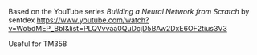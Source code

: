 Based on the YouTube series *Building a Neural Network from Scratch* by sentdex
https://www.youtube.com/watch?v=Wo5dMEP_BbI&list=PLQVvvaa0QuDcjD5BAw2DxE6OF2tius3V3 

Useful for TM358